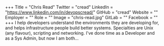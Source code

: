 +++
Title = "Chris Read"
Twitter = "cread"
LinkedIn = "https://www.linkedin.com/in/devopscread/"
GitHub = "cread"
Website = ""
Employer = ""
Role = ""
Image = "chris-read.jpg"
GitLab = ""
Facebook = ""
+++
I help developers understand the environments they are developing for, and helps infrastructure people build better systems. Specialties are Unix (any flavour), scripting and networking. I&#39;ve done time as a Developer and as a Sys Admin, but now I am both...
